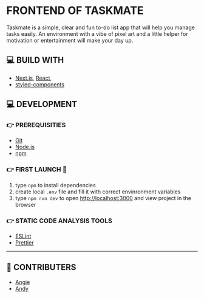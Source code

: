 # FRONTEND OF TASKMATE

Taskmate is a simple, clear and fun to-do list app that will help you manage tasks easily. An environment with a vibe of pixel art and a little helper for motivation or entertainment will make your day up.

## 💻 BUILD WITH

- [Next.js](https://nextjs.org/), [React](https://react.dev/),
- [styled-components](https://styled-components.com/)

## 💻 DEVELOPMENT

### 👉 PREREQUISITIES

- [Git](https://git-scm.com/)
- [Node.js](https://nodejs.org/en/download/)
- [npm](https://www.npmjs.com/)

### 👉 FIRST LAUNCH 🚀

1. type `npm` to install dependencies
2. create local `.env` file and fill it with correct envinronment variables
3. type `npm run dev` to open [http://localhost:3000](http://localhost:3000) and view project in the browser

### 👉 STATIC CODE ANALYSIS TOOLS

- [ESLint](https://eslint.org/)
- [Prettier](https://prettier.io/)

---

## 👑 CONTRIBUTERS

- [Angie](https://github.com/EndziTheNoob)
- [Andy](https://github.com/AndyW30)

